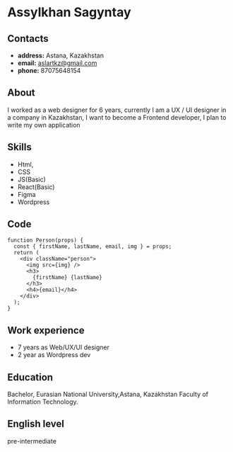 # Assylkhan Sagyntay


## Contacts
* **address:** Astana, Kazakhstan
* **email:** aslartkz@gmail.com
* **phone:** 87075648154


## About
I worked as a web designer for 6 years, currently I am a UX / UI designer in a company in Kazakhstan, I want to become a Frontend developer, I plan to write my own application


## Skills
* Html, 
* CSS
* JS(Basic)
* React(Basic)
* Figma
* Wordpress


## Code
```
function Person(props) {
  const { firstName, lastName, email, img } = props;
  return (
    <div className="person">
      <img src={img} />
      <h3>
        {firstName} {lastName}
      </h3>
      <h4>{email}</h4>
    </div>
  );
}
```


## Work experience

* 7 years as Web/UX/UI designer
* 2 year as Wordpress dev


## Education
Bachelor, Eurasian National University,Astana, Kazakhstan
Faculty of Information Technology.


## English level
pre-intermediate



